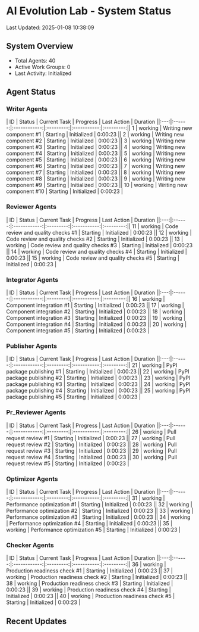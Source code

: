 # AI Evolution Lab - System Status
Last Updated: 2025-01-08 10:38:09

## System Overview
- Total Agents: 40
- Active Work Groups: 0
- Last Activity: Initialized

## Agent Status

### Writer Agents
| ID | Status | Current Task | Progress | Last Action | Duration ||:---:|:------:|:------------:|:---------:|:-----------:|:---------:|| 1 | working | Writing new component #1 | Starting | Initialized | 0:00:23 || 2 | working | Writing new component #2 | Starting | Initialized | 0:00:23 || 3 | working | Writing new component #3 | Starting | Initialized | 0:00:23 || 4 | working | Writing new component #4 | Starting | Initialized | 0:00:23 || 5 | working | Writing new component #5 | Starting | Initialized | 0:00:23 || 6 | working | Writing new component #6 | Starting | Initialized | 0:00:23 || 7 | working | Writing new component #7 | Starting | Initialized | 0:00:23 || 8 | working | Writing new component #8 | Starting | Initialized | 0:00:23 || 9 | working | Writing new component #9 | Starting | Initialized | 0:00:23 || 10 | working | Writing new component #10 | Starting | Initialized | 0:00:23 |
### Reviewer Agents
| ID | Status | Current Task | Progress | Last Action | Duration ||:---:|:------:|:------------:|:---------:|:-----------:|:---------:|| 11 | working | Code review and quality checks #1 | Starting | Initialized | 0:00:23 || 12 | working | Code review and quality checks #2 | Starting | Initialized | 0:00:23 || 13 | working | Code review and quality checks #3 | Starting | Initialized | 0:00:23 || 14 | working | Code review and quality checks #4 | Starting | Initialized | 0:00:23 || 15 | working | Code review and quality checks #5 | Starting | Initialized | 0:00:23 |
### Integrator Agents
| ID | Status | Current Task | Progress | Last Action | Duration ||:---:|:------:|:------------:|:---------:|:-----------:|:---------:|| 16 | working | Component integration #1 | Starting | Initialized | 0:00:23 || 17 | working | Component integration #2 | Starting | Initialized | 0:00:23 || 18 | working | Component integration #3 | Starting | Initialized | 0:00:23 || 19 | working | Component integration #4 | Starting | Initialized | 0:00:23 || 20 | working | Component integration #5 | Starting | Initialized | 0:00:23 |
### Publisher Agents
| ID | Status | Current Task | Progress | Last Action | Duration ||:---:|:------:|:------------:|:---------:|:-----------:|:---------:|| 21 | working | PyPI package publishing #1 | Starting | Initialized | 0:00:23 || 22 | working | PyPI package publishing #2 | Starting | Initialized | 0:00:23 || 23 | working | PyPI package publishing #3 | Starting | Initialized | 0:00:23 || 24 | working | PyPI package publishing #4 | Starting | Initialized | 0:00:23 || 25 | working | PyPI package publishing #5 | Starting | Initialized | 0:00:23 |
### Pr_Reviewer Agents
| ID | Status | Current Task | Progress | Last Action | Duration ||:---:|:------:|:------------:|:---------:|:-----------:|:---------:|| 26 | working | Pull request review #1 | Starting | Initialized | 0:00:23 || 27 | working | Pull request review #2 | Starting | Initialized | 0:00:23 || 28 | working | Pull request review #3 | Starting | Initialized | 0:00:23 || 29 | working | Pull request review #4 | Starting | Initialized | 0:00:23 || 30 | working | Pull request review #5 | Starting | Initialized | 0:00:23 |
### Optimizer Agents
| ID | Status | Current Task | Progress | Last Action | Duration ||:---:|:------:|:------------:|:---------:|:-----------:|:---------:|| 31 | working | Performance optimization #1 | Starting | Initialized | 0:00:23 || 32 | working | Performance optimization #2 | Starting | Initialized | 0:00:23 || 33 | working | Performance optimization #3 | Starting | Initialized | 0:00:23 || 34 | working | Performance optimization #4 | Starting | Initialized | 0:00:23 || 35 | working | Performance optimization #5 | Starting | Initialized | 0:00:23 |
### Checker Agents
| ID | Status | Current Task | Progress | Last Action | Duration ||:---:|:------:|:------------:|:---------:|:-----------:|:---------:|| 36 | working | Production readiness check #1 | Starting | Initialized | 0:00:23 || 37 | working | Production readiness check #2 | Starting | Initialized | 0:00:23 || 38 | working | Production readiness check #3 | Starting | Initialized | 0:00:23 || 39 | working | Production readiness check #4 | Starting | Initialized | 0:00:23 || 40 | working | Production readiness check #5 | Starting | Initialized | 0:00:23 |

## Recent Updates

